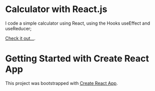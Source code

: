 # Calculator with React.js

I code a simple calculator using React, using the Hooks useEffect and useReducer;

[Check it out...](https://stunning-sunburst-fba57a.netlify.app/).

# Getting Started with Create React App

This project was bootstrapped with [Create React App](https://github.com/facebook/create-react-app).
